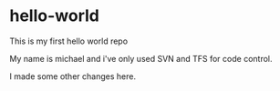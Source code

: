 # hello-world
This is my first hello world repo

My name is michael and i've only used SVN and TFS for code control. 

I made some other changes here. 
